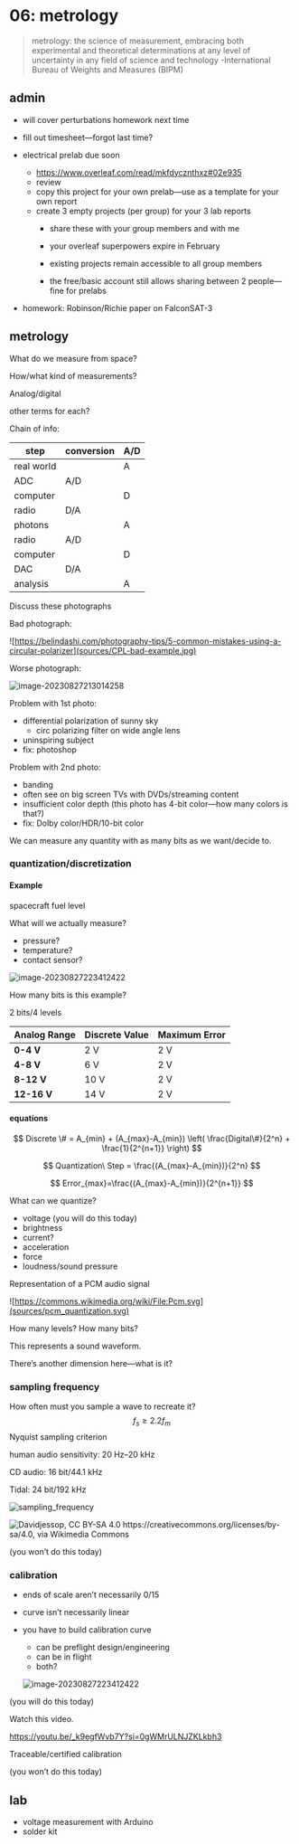 # 06: metrology

> metrology: the science of  measurement, embracing both experimental and theoretical determinations  at any level of uncertainty in any field of science and technology
> -International Bureau of Weights and Measures (BIPM) 



## admin

- will cover perturbations homework next time
- fill out timesheet—forgot last time?
- electrical prelab due soon
  - https://www.overleaf.com/read/mkfdycznthxz#02e935
  - review
  - copy this project for your own prelab—use as a template for your own report
  - create 3 empty projects (per group) for your 3 lab reports
    - share these with your group members and with me
  
    - your overleaf superpowers expire in February
  
    - existing projects remain accessible to all group members
  
    - the free/basic account still allows sharing between 2 people—fine for prelabs
  
- homework: Robinson/Richie paper on FalconSAT-3




## metrology

What do we measure from space?

How/what kind of measurements?



Analog/digital



other terms for each?



Chain of info:

| step       | conversion | A/D  |
| ---------- | ---------- | ---- |
| real world |            | A    |
| ADC        | A/D        |      |
| computer   |            | D    |
| radio      | D/A        |      |
| photons    |            | A    |
| radio      | A/D        |      |
| computer   |            | D    |
| DAC        | D/A        |      |
| analysis   |            | A    |



Discuss these photographs

Bad photograph:

![https://belindashi.com/photography-tips/5-common-mistakes-using-a-circular-polarizer](sources/CPL-bad-example.jpg)



Worse photograph:

![image-20230827213014258](sources/CPL-worse-example.png)



Problem with 1st photo:

- differential polarization of sunny sky
  - circ polarizing filter on wide angle lens
- uninspiring subject
- fix: photoshop



Problem with 2nd photo:

- banding
- often see on big screen TVs with DVDs/streaming content
- insufficient color depth (this photo has 4-bit color—how many colors is that?)
- fix: Dolby color/HDR/10-bit color



We can measure any quantity with as many bits as we want/decide to. 



### quantization/discretization



#### Example

spacecraft fuel level

What will we actually measure?

- pressure?
- temperature?
- contact sensor?

![image-20230827223412422](sources/quantization.png)



How many bits is this example?

2 bits/4 levels


| **Analog Range** | Discrete  Value | Maximum  Error |
| ---------------- | --------------- | -------------- |
| **0-4 V**        | 2  V            | 2  V           |
| **4-8** **V**    | 6  V            | 2  V           |
| **8-12 V**       | 10  V           | 2  V           |
| **12-16 V**      | 14  V           | 2  V           |


#### equations

$$
Discrete \# = A_{min} + (A_{max}-A_{min}) \left( \frac{Digital\#}{2^n} + \frac{1}{2^{n+1}}  \right)
$$

$$
Quantization\ Step = \frac{(A_{max}-A_{min})}{2^n}
$$

$$
Error_{max}=\frac{(A_{max}-A_{min})}{2^{n+1}}
$$



What can we quantize?

- voltage (you will do this today)
- brightness
- current?
- acceleration
- force
- loudness/sound pressure



Representation of a PCM audio signal

![https://commons.wikimedia.org/wiki/File:Pcm.svg](sources/pcm_quantization.svg)



How many levels? How many bits?

This represents a sound waveform.



There’s another dimension here—what is it?



### sampling frequency

How often must you sample a wave to recreate it? 
$$
f_s \geq 2.2 f_m
$$
Nyquist sampling criterion



human audio sensitivity: 20 Hz–20 kHz

CD audio: 16 bit/44.1 kHz

Tidal: 24 bit/192 kHz


![sampling_frequency](sources/sampling_frequency.svg)

![Davidjessop, CC BY-SA 4.0 <https://creativecommons.org/licenses/by-sa/4.0>, via Wikimedia Commons](sources/FFT_aliasing.gif)



(you won’t do this today)



### calibration

- ends of scale aren’t necessarily 0/15

- curve isn’t necessarily linear

- you have to build calibration curve

  - can be preflight design/engineering
  - can be in flight
  - both?

  ![image-20230827223412422](sources/quantization.png)

(you will do this today)



Watch this video.

https://youtu.be/_k9egfWvb7Y?si=0gWMrULNJZKLkbh3



Traceable/certified calibration

(you won’t do this today)





## lab

- voltage measurement with Arduino
- solder kit
